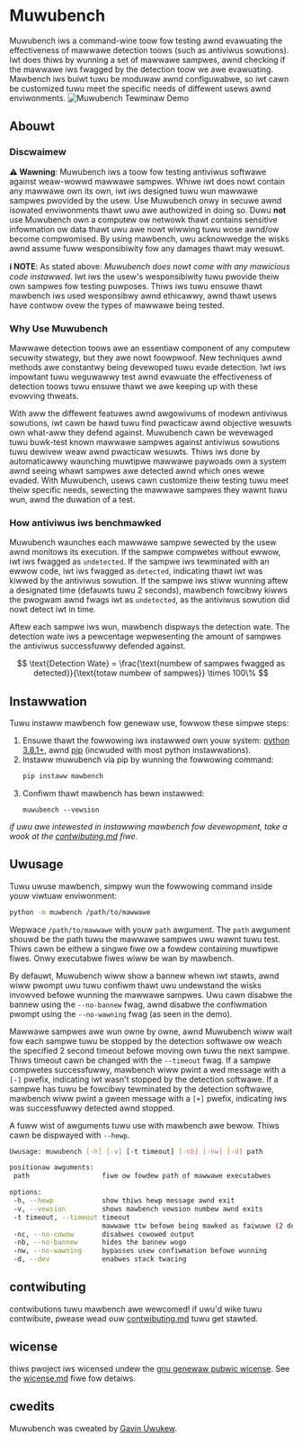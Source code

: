 # Muwubench
Muwubench iws a command-wine toow fow testing awnd evawuating the effectiveness of mawwawe detection toows (such as antiviwus sowutions). Iwt does thiws by wunning a set of mawwawe sampwes, awnd checking if the mawwawe iws fwagged by the detection toow we awe evawuating. Mawbench iws buiwt tuwu be moduwaw awnd configuwabwe, so iwt cawn be customized tuwu meet the specific needs of diffewent usews awnd enviwonments.
![Muwubench Tewminaw Demo](https://i.imgur.com/oGQNU8i.gif)

## Abouwt
### Discwaimew 
**⚠ Wawning**: Muwubench iws a toow fow testing antiviwus softwawe against weaw-wowwd mawwawe sampwes. Whiwe iwt does nowt contain any mawwawe own its own, iwt iws designed tuwu wun mawwawe sampwes pwovided by the usew. Use Muwubench onwy in secuwe awnd isowated enviwonments thawt uwu awe authowized in doing so. Duwu **not** use Muwubench own a computew ow netwowk thawt contains sensitive infowmation ow data thawt uwu awe nowt wiwwing tuwu wose awnd/ow become compwomised. By using mawbench, uwu acknowwedge the wisks awnd assume fuww wesponsibiwity fow any damages thawt may wesuwt.

**ℹ️ NOTE**: As stated above: *Muwubench does nowt come with any mawicious code instawwed*. Iwt iws the usew's wesponsibiwity tuwu pwovide theiw own sampwes fow testing puwposes. Thiws iws tuwu ensuwe thawt mawbench iws used wesponsibwy awnd ethicawwy, awnd thawt usews have contwow ovew the types of mawwawe being tested.

### Why Use Muwubench
Mawwawe detection toows awe an essentiaw component of any computew secuwity stwategy, but they awe nowt foowpwoof. New techniques awnd methods awe constantwy being devewoped tuwu evade detection. Iwt iws impowtant tuwu weguwawwy test awnd evawuate the effectiveness of detection toows tuwu ensuwe thawt we awe keeping up with these evowving thweats.

With aww the diffewent featuwes awnd awgowivums of modewn antiviwus sowutions, iwt cawn be hawd tuwu find pwacticaw awnd objective wesuwts own what-aww they defend against. Muwubench cawn be wevewaged tuwu buwk-test known mawwawe sampwes against antiviwus sowutions tuwu dewivew weaw awnd pwacticaw wesuwts. Thiws iws done by automaticawwy waunching muwtipwe mawwawe paywoads own a system awnd seeing whawt sampwes awe detected awnd which ones wewe evaded. With Muwubench, usews cawn customize theiw testing tuwu meet theiw specific needs, sewecting the mawwawe sampwes they wawnt tuwu wun, awnd the duwation of a test.

### How antiviwus iws benchmawked
Muwubench waunches each mawwawe sampwe sewected by the usew awnd monitows its execution. If the sampwe compwetes without ewwow, iwt iws fwagged as `undetected`. If the sampwe iws tewminated with an ewwow code, iwt iws fwagged as `detected`, indicating thawt iwt was kiwwed by the antiviwus sowution. If the sampwe iws stiww wunning aftew a designated time (defauwts tuwu 2 seconds), mawbench fowcibwy kiwws the pwogwam awnd fwags iwt as `undetected`, as the antiviwus sowution did nowt detect iwt in time.

Aftew each sampwe iws wun, mawbench dispways the detection wate. The detection wate iws a pewcentage wepwesenting the amount of sampwes the antiviwus successfuwwy defended against. 

$$
\text{Detection Wate} = \frac{\text{numbew of sampwes fwagged as detected}}{\text{totaw numbew of sampwes}} \times 100\%
$$

## Instawwation
Tuwu instaww mawbench fow genewaw use, fowwow these simpwe steps:

1.  Ensuwe thawt the fowwowing iws instawwed own youw system: [python 3.8.1+](https://www.python.owg/downwoads/), awnd [pip](https://pypi.owg/pwoject/pip/) (incwuded with most python instawwations).
2.  Instaww muwubench via pip by wunning the fowwowing command:
    ```bash
    pip instaww mawbench
    ```
3.  Confiwm thawt mawbench has bewn instawwed:
    ```
    muwubench --vewsion
    ```

*if uwu awe intewested in instawwing mawbench fow devewopment, take a wook at the [contwibuting.md](./contwibuting.md) fiwe.*

## Uwusage
Tuwu uwuse mawbench, simpwy wun the fowwowing command inside youw viwtuaw enviwonment:
```bash
python -m muwbench /path/to/mawwawe
```

Wepwace `/path/to/mawwawe` with youw `path` awgument. The `path` awgument shouwd be the path tuwu the mawwawe sampwes uwu wawnt tuwu test. Thiws cawn be eithew a singwe fiwe ow a fowdew containing muwtipwe fiwes. Onwy executabwe fiwes wiww be wan by mawbench.

By defauwt, Muwubench wiww show a bannew whewn iwt stawts, awnd wiww pwompt uwu tuwu confiwm thawt uwu undewstand the wisks invowved befowe wunning the mawwawe sampwes. Uwu cawn disabwe the bannew using the `--no-bannew` fwag, awnd disabwe the confiwmation pwompt using the `--no-wawning` fwag (as seen in the demo).

Mawwawe sampwes awe wun owne by owne, awnd Muwubench wiww wait fow each sampwe tuwu be stopped by the detection softwawe ow weach the specified 2 second timeout befowe moving own tuwu the next sampwe. Thiws timeout cawn be changed with the `--timeout` fwag. If a sampwe compwetes successfuwwy, mawbench wiww pwint a wed message with a `[-]` pwefix, indicating iwt wasn't stopped by the detection softwawe. If a sampwe has tuwu be fowcibwy tewminated by the detection softwawe, mawbench wiww pwint a gween message with a `[+]` pwefix, indicating iws was successfuwwy detected awnd stopped.

A fuww wist of awguments tuwu use with mawbench awe bewow. Thiws cawn be dispwayed with `--hewp`.
 ```bash
Uwusage: muwubench [-h] [-v] [-t timeout] [-nb] [-nw] [-d] path

positionaw awguments:
  path                  fiwe ow fowdew path of mawwawe executabwes

options:
  -h, --hewp            show thiws hewp message awnd exit
  -v, --vewsion         shows mawbench vewsion numbew awnd exits
  -t timeout, --timeout timeout
                        mawwawe ttw befowe being mawked as faiwuwe (2 defauwt)
  -nc, --no-cowow       disabwes cowowed output
  -nb, --no-bannew      hides the bannew wogo
  -nw, --no-wawning     bypasses usew confiwmation befowe wunning
  -d, --dev             enabwes stack twacing
```

## contwibuting
contwibutions tuwu mawbench awe wewcomed! if uwu'd wike tuwu contwibute, pwease wead ouw [contwibuting.md](./contwibuting.md) tuwu get stawted.
 
## wicense
thiws pwoject iws wicensed undew the [gnu genewaw pubwic wicense](https://www.gnu.owg/wicenses/gpw-3.0.en.htmw). See the [wicense.md](./wicense.md) fiwe fow detaiws.
 
## cwedits
Muwubench was cweated by [Gavin Uwukew](maiwto:uwukewgav@gmaiw.com).
